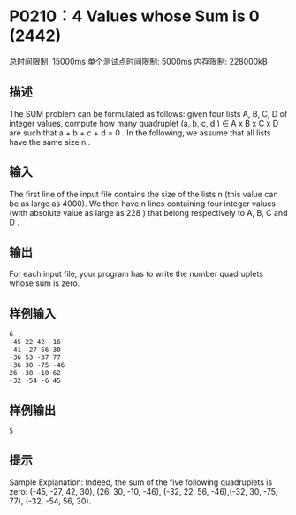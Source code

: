 # P0210：4 Values whose Sum is 0 (2442)
总时间限制: 15000ms 单个测试点时间限制: 5000ms 内存限制: 228000kB
## 描述
The SUM problem can be formulated as follows: given four lists A, B, C, D of integer values, compute how many quadruplet (a, b, c, d ) ∈ A x B x C x D are such that a + b + c + d = 0 . In the following, we assume that all lists have the same size n .

## 输入
The first line of the input file contains the size of the lists n (this value can be as large as 4000). We then have n lines containing four integer values (with absolute value as large as 228 ) that belong respectively to A, B, C and D .

## 输出
For each input file, your program has to write the number quadruplets whose sum is zero.

## 样例输入
    6
    -45 22 42 -16
    -41 -27 56 30
    -36 53 -37 77
    -36 30 -75 -46
    26 -38 -10 62
    -32 -54 -6 45

## 样例输出
    5

## 提示
Sample Explanation: Indeed, the sum of the five following quadruplets is zero: (-45, -27, 42, 30), (26, 30, -10, -46), (-32, 22, 56, -46),(-32, 30, -75, 77), (-32, -54, 56, 30).

